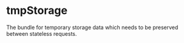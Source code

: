 # tmpStorage
The bundle for temporary storage data which needs to be preserved between stateless requests.
